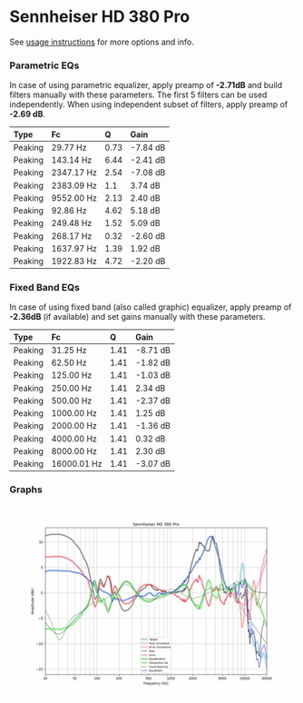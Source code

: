 # Sennheiser HD 380 Pro
See [usage instructions](https://github.com/jaakkopasanen/AutoEq#usage) for more options and info.

### Parametric EQs
In case of using parametric equalizer, apply preamp of **-2.71dB** and build filters manually
with these parameters. The first 5 filters can be used independently.
When using independent subset of filters, apply preamp of **-2.69 dB**.

| Type    | Fc         |    Q | Gain     |
|:--------|:-----------|:-----|:---------|
| Peaking | 29.77 Hz   | 0.73 | -7.84 dB |
| Peaking | 143.14 Hz  | 6.44 | -2.41 dB |
| Peaking | 2347.17 Hz | 2.54 | -7.08 dB |
| Peaking | 2383.09 Hz | 1.1  | 3.74 dB  |
| Peaking | 9552.00 Hz | 2.13 | 2.40 dB  |
| Peaking | 92.86 Hz   | 4.62 | 5.18 dB  |
| Peaking | 249.48 Hz  | 1.52 | 5.09 dB  |
| Peaking | 268.17 Hz  | 0.32 | -2.60 dB |
| Peaking | 1637.97 Hz | 1.39 | 1.92 dB  |
| Peaking | 1922.83 Hz | 4.72 | -2.20 dB |

### Fixed Band EQs
In case of using fixed band (also called graphic) equalizer, apply preamp of **-2.36dB**
(if available) and set gains manually with these parameters.

| Type    | Fc          |    Q | Gain     |
|:--------|:------------|:-----|:---------|
| Peaking | 31.25 Hz    | 1.41 | -8.71 dB |
| Peaking | 62.50 Hz    | 1.41 | -1.82 dB |
| Peaking | 125.00 Hz   | 1.41 | -1.03 dB |
| Peaking | 250.00 Hz   | 1.41 | 2.34 dB  |
| Peaking | 500.00 Hz   | 1.41 | -2.37 dB |
| Peaking | 1000.00 Hz  | 1.41 | 1.25 dB  |
| Peaking | 2000.00 Hz  | 1.41 | -1.36 dB |
| Peaking | 4000.00 Hz  | 1.41 | 0.32 dB  |
| Peaking | 8000.00 Hz  | 1.41 | 2.30 dB  |
| Peaking | 16000.01 Hz | 1.41 | -3.07 dB |

### Graphs
![](./Sennheiser%20HD%20380%20Pro.png)
